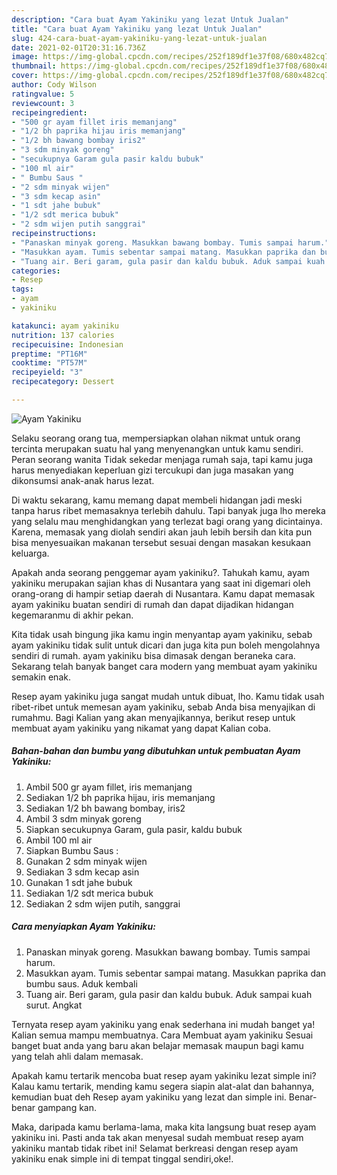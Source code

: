 ```yaml
---
description: "Cara buat Ayam Yakiniku yang lezat Untuk Jualan"
title: "Cara buat Ayam Yakiniku yang lezat Untuk Jualan"
slug: 424-cara-buat-ayam-yakiniku-yang-lezat-untuk-jualan
date: 2021-02-01T20:31:16.736Z
image: https://img-global.cpcdn.com/recipes/252f189df1e37f08/680x482cq70/ayam-yakiniku-foto-resep-utama.jpg
thumbnail: https://img-global.cpcdn.com/recipes/252f189df1e37f08/680x482cq70/ayam-yakiniku-foto-resep-utama.jpg
cover: https://img-global.cpcdn.com/recipes/252f189df1e37f08/680x482cq70/ayam-yakiniku-foto-resep-utama.jpg
author: Cody Wilson
ratingvalue: 5
reviewcount: 3
recipeingredient:
- "500 gr ayam fillet iris memanjang"
- "1/2 bh paprika hijau iris memanjang"
- "1/2 bh bawang bombay iris2"
- "3 sdm minyak goreng"
- "secukupnya Garam gula pasir kaldu bubuk"
- "100 ml air"
- " Bumbu Saus "
- "2 sdm minyak wijen"
- "3 sdm kecap asin"
- "1 sdt jahe bubuk"
- "1/2 sdt merica bubuk"
- "2 sdm wijen putih sanggrai"
recipeinstructions:
- "Panaskan minyak goreng. Masukkan bawang bombay. Tumis sampai harum."
- "Masukkan ayam. Tumis sebentar sampai matang. Masukkan paprika dan bumbu saus. Aduk kembali"
- "Tuang air. Beri garam, gula pasir dan kaldu bubuk. Aduk sampai kuah surut. Angkat"
categories:
- Resep
tags:
- ayam
- yakiniku

katakunci: ayam yakiniku 
nutrition: 137 calories
recipecuisine: Indonesian
preptime: "PT16M"
cooktime: "PT57M"
recipeyield: "3"
recipecategory: Dessert

---
```



![Ayam Yakiniku](https://img-global.cpcdn.com/recipes/252f189df1e37f08/680x482cq70/ayam-yakiniku-foto-resep-utama.jpg)

Selaku seorang orang tua, mempersiapkan olahan nikmat untuk orang tercinta merupakan suatu hal yang menyenangkan untuk kamu sendiri. Peran seorang  wanita Tidak sekedar menjaga rumah saja, tapi kamu juga harus menyediakan keperluan gizi tercukupi dan juga masakan yang dikonsumsi anak-anak harus lezat.

Di waktu  sekarang, kamu memang dapat membeli hidangan jadi meski tanpa harus ribet memasaknya terlebih dahulu. Tapi banyak juga lho mereka yang selalu mau menghidangkan yang terlezat bagi orang yang dicintainya. Karena, memasak yang diolah sendiri akan jauh lebih bersih dan kita pun bisa menyesuaikan makanan tersebut sesuai dengan masakan kesukaan keluarga. 



Apakah anda seorang penggemar ayam yakiniku?. Tahukah kamu, ayam yakiniku merupakan sajian khas di Nusantara yang saat ini digemari oleh orang-orang di hampir setiap daerah di Nusantara. Kamu dapat memasak ayam yakiniku buatan sendiri di rumah dan dapat dijadikan hidangan kegemaranmu di akhir pekan.

Kita tidak usah bingung jika kamu ingin menyantap ayam yakiniku, sebab ayam yakiniku tidak sulit untuk dicari dan juga kita pun boleh mengolahnya sendiri di rumah. ayam yakiniku bisa dimasak dengan beraneka cara. Sekarang telah banyak banget cara modern yang membuat ayam yakiniku semakin enak.

Resep ayam yakiniku juga sangat mudah untuk dibuat, lho. Kamu tidak usah ribet-ribet untuk memesan ayam yakiniku, sebab Anda bisa menyajikan di rumahmu. Bagi Kalian yang akan menyajikannya, berikut resep untuk membuat ayam yakiniku yang nikamat yang dapat Kalian coba.

<!--inarticleads1-->

##### Bahan-bahan dan bumbu yang dibutuhkan untuk pembuatan Ayam Yakiniku:

1. Ambil 500 gr ayam fillet, iris memanjang
1. Sediakan 1/2 bh paprika hijau, iris memanjang
1. Sediakan 1/2 bh bawang bombay, iris2
1. Ambil 3 sdm minyak goreng
1. Siapkan secukupnya Garam, gula pasir, kaldu bubuk
1. Ambil 100 ml air
1. Siapkan  Bumbu Saus :
1. Gunakan 2 sdm minyak wijen
1. Sediakan 3 sdm kecap asin
1. Gunakan 1 sdt jahe bubuk
1. Sediakan 1/2 sdt merica bubuk
1. Sediakan 2 sdm wijen putih, sanggrai




<!--inarticleads2-->

##### Cara menyiapkan Ayam Yakiniku:

1. Panaskan minyak goreng. Masukkan bawang bombay. Tumis sampai harum.
1. Masukkan ayam. Tumis sebentar sampai matang. Masukkan paprika dan bumbu saus. Aduk kembali
1. Tuang air. Beri garam, gula pasir dan kaldu bubuk. Aduk sampai kuah surut. Angkat




Ternyata resep ayam yakiniku yang enak sederhana ini mudah banget ya! Kalian semua mampu membuatnya. Cara Membuat ayam yakiniku Sesuai banget buat anda yang baru akan belajar memasak maupun bagi kamu yang telah ahli dalam memasak.

Apakah kamu tertarik mencoba buat resep ayam yakiniku lezat simple ini? Kalau kamu tertarik, mending kamu segera siapin alat-alat dan bahannya, kemudian buat deh Resep ayam yakiniku yang lezat dan simple ini. Benar-benar gampang kan. 

Maka, daripada kamu berlama-lama, maka kita langsung buat resep ayam yakiniku ini. Pasti anda tak akan menyesal sudah membuat resep ayam yakiniku mantab tidak ribet ini! Selamat berkreasi dengan resep ayam yakiniku enak simple ini di tempat tinggal sendiri,oke!.

